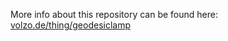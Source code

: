 More info about this repository can be found here: [volzo.de/thing/geodesiclamp](https://volzo.de/thing/geodesiclight)